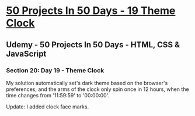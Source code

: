 # [50 Projects In 50 Days - 19 Theme Clock](https://arpadgbondor.github.io/50_Projects_In_50_Days-19_Theme_Clock/)

## Udemy - 50 Projects In 50 Days - HTML, CSS & JavaScript
### Section 20: Day 19 - Theme Clock

My solution automatically set's dark theme based on the browser's preferences, and the arms of the clock only spin once in 12 hours, when the time changes from '11:59:59' to '00:00:00'.

Update:
I added clock face marks.
